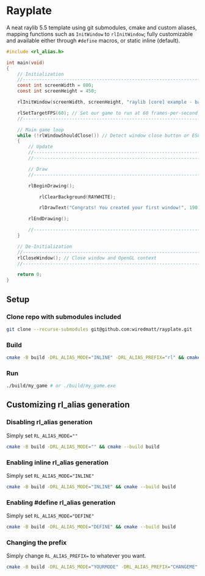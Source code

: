 # Rayplate

A neat raylib 5.5 template using git submodules, cmake and custom aliases, mapping functions such as `InitWindow` to `rlInitWindow`; fully customizable and available either through `#define` macros, or static inline (default).

```c
#include <rl_alias.h>

int main(void)
{
    // Initialization
    //--------------------------------------------------------------------------------------
    const int screenWidth = 800;
    const int screenHeight = 450;

    rlInitWindow(screenWidth, screenHeight, "raylib [core] example - basic window");

    rlSetTargetFPS(60); // Set our game to run at 60 frames-per-second
    //--------------------------------------------------------------------------------------

    // Main game loop
    while (!rlWindowShouldClose()) // Detect window close button or ESC key
    {
        // Update
        //----------------------------------------------------------------------------------
        //----------------------------------------------------------------------------------

        // Draw
        //----------------------------------------------------------------------------------

        rlBeginDrawing();

            rlClearBackground(RAYWHITE);

            rlDrawText("Congrats! You created your first window!", 190, 200, 20, LIGHTGRAY);

        rlEndDrawing();

        //----------------------------------------------------------------------------------
    }

    // De-Initialization
    //--------------------------------------------------------------------------------------
    rlCloseWindow(); // Close window and OpenGL context
    //--------------------------------------------------------------------------------------

    return 0;
}
```

## Setup

### Clone repo with submodules included

```sh
git clone --recurse-submodules git@github.com:wiredmatt/rayplate.git
```

### Build

```sh
cmake -B build -DRL_ALIAS_MODE="INLINE" -DRL_ALIAS_PREFIX="rl" && cmake --build build
```

### Run

```sh
./build/my_game # or ./build/my_game.exe
```

## Customizing rl_alias generation

### Disabling rl_alias generation

Simply set `RL_ALIAS_MODE=""`

```sh
cmake -B build -DRL_ALIAS_MODE="" && cmake --build build
```

### Enabling inline rl_alias generation

Simply set `RL_ALIAS_MODE="INLINE"`

```sh
cmake -B build -DRL_ALIAS_MODE="INLINE" && cmake --build build
```

### Enabling \#define rl_alias generation

Simply set `RL_ALIAS_MODE="DEFINE"`

```sh
cmake -B build -DRL_ALIAS_MODE="DEFINE" && cmake --build build
```

### Changing the prefix

Simply change `RL_ALIAS_PREFIX=` to whatever you want.

```sh
cmake -B build -DRL_ALIAS_MODE="YOURMODE" -DRL_ALIAS_PREFIX="CHANGEME" && cmake --build build
```